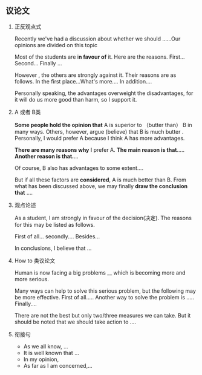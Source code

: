 ## 议论文

1. 正反观点式

   Recently we've had a discussion about whether we should ......Our opinions are divided on this topic

   Most of the students are i**n favour of** it. Here are the reasons. First... Second... Finally ...

   However , the others are strongly against it. Their reasons are as follows. In the first place...What's more.... In addition....

   Personally speaking, the advantages overweight the disadvantages, for it will do us more good than harm, so I support it.



2. A 或者 B类

   **Some people hold the opinion that**  A is superior to （butter than） B in many ways. Others, however, argue (believe) that B is much butter . Personally, I would prefer A because I think A has more advantages.

   **There are many reasons why** I prefer A. **The main reason is that**..... **Another reason is that.**...

   Of course, B also has advantages to some extent....

   But if all these factors are **considered**, A is much better than B. From what has been discussed above, we may finally **draw the conclusion that** ....

   

3. 观点论述

   As a student, I am strongly in favour of the decision(决定). The reasons for this may be listed as follows.

   First of all... secondly.... Besides...

   In conclusions, I believe that ...



4. How to 类议论文

   Human is now facing a big problems __ which is becoming more and more serious.

   Many ways can help to solve this serious problem, but the following may be more effective. First of all..... Another way to solve the problem is ..... Finally....

   There are not the best but only two/three measures we can take. But it should be noted that we should take action to ....



5. 衔接句
   - As we all know, ...
   - It is well known that ...
   - In my opinion,
   - As far as I am concerned,...

